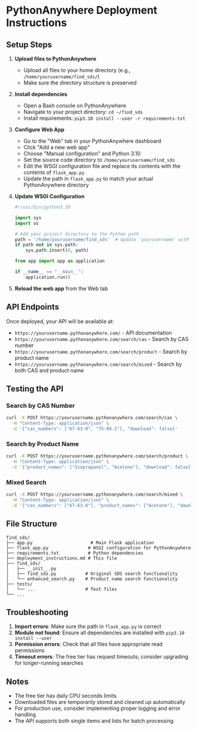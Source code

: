 # PythonAnywhere Deployment Instructions

## Setup Steps

1. **Upload files to PythonAnywhere**
   - Upload all files to your home directory (e.g., `/home/yourusername/find_sds/`)
   - Make sure the directory structure is preserved

2. **Install dependencies**
   - Open a Bash console on PythonAnywhere
   - Navigate to your project directory: `cd ~/find_sds`
   - Install requirements: `pip3.10 install --user -r requirements.txt`

3. **Configure Web App**
   - Go to the "Web" tab in your PythonAnywhere dashboard
   - Click "Add a new web app"
   - Choose "Manual configuration" and Python 3.10
   - Set the source code directory to `/home/yourusername/find_sds`
   - Edit the WSGI configuration file and replace its contents with the contents of `flask_app.py`
   - Update the path in `flask_app.py` to match your actual PythonAnywhere directory

4. **Update WSGI Configuration**
   ```python
   #!/usr/bin/python3.10
   
   import sys
   import os
   
   # Add your project directory to the Python path
   path = '/home/yourusername/find_sds'  # Update 'yourusername' with your actual username
   if path not in sys.path:
       sys.path.insert(0, path)
   
   from app import app as application
   
   if __name__ == "__main__":
       application.run()
   ```

5. **Reload the web app** from the Web tab

## API Endpoints

Once deployed, your API will be available at:
- `https://yourusername.pythonanywhere.com/` - API documentation
- `https://yourusername.pythonanywhere.com/search/cas` - Search by CAS number
- `https://yourusername.pythonanywhere.com/search/product` - Search by product name  
- `https://yourusername.pythonanywhere.com/search/mixed` - Search by both CAS and product name

## Testing the API

### Search by CAS Number
```bash
curl -X POST https://yourusername.pythonanywhere.com/search/cas \
  -H "Content-Type: application/json" \
  -d '{"cas_numbers": ["67-63-0", "75-09-2"], "download": false}'
```

### Search by Product Name
```bash
curl -X POST https://yourusername.pythonanywhere.com/search/product \
  -H "Content-Type: application/json" \
  -d '{"product_names": ["Isopropanol", "Acetone"], "download": false}'
```

### Mixed Search
```bash
curl -X POST https://yourusername.pythonanywhere.com/search/mixed \
  -H "Content-Type: application/json" \
  -d '{"cas_numbers": ["67-63-0"], "product_names": ["Acetone"], "download": false}'
```

## File Structure
```
find_sds/
├── app.py                      # Main Flask application
├── flask_app.py               # WSGI configuration for PythonAnywhere
├── requirements.txt           # Python dependencies
├── deployment_instructions.md # This file
├── find_sds/
│   ├── __init__.py
│   ├── find_sds.py           # Original SDS search functionality
│   └── enhanced_search.py    # Product name search functionality
├── tests/
│   └── ...                   # Test files
└── ...
```

## Troubleshooting

1. **Import errors**: Make sure the path in `flask_app.py` is correct
2. **Module not found**: Ensure all dependencies are installed with `pip3.10 install --user`
3. **Permission errors**: Check that all files have appropriate read permissions
4. **Timeout errors**: The free tier has request timeouts; consider upgrading for longer-running searches

## Notes

- The free tier has daily CPU seconds limits
- Downloaded files are temporarily stored and cleaned up automatically
- For production use, consider implementing proper logging and error handling
- The API supports both single items and lists for batch processing
